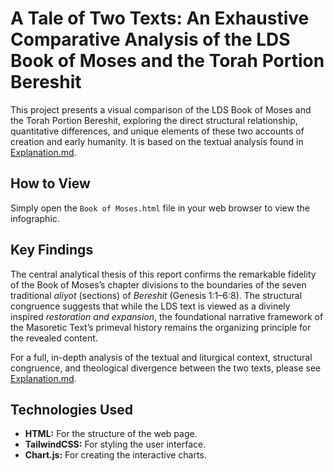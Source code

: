 # A Tale of Two Texts: An Exhaustive Comparative Analysis of the LDS Book of Moses and the Torah Portion Bereshit

This project presents a visual comparison of the LDS Book of Moses and the Torah Portion Bereshit, exploring the direct structural relationship, quantitative differences, and unique elements of these two accounts of creation and early humanity. It is based on the textual analysis found in [Explanation.md](Explanation.md).

## How to View

Simply open the `Book of Moses.html` file in your web browser to view the infographic.

## Key Findings

The central analytical thesis of this report confirms the remarkable fidelity of the Book of Moses’s chapter divisions to the boundaries of the seven traditional *aliyot* (sections) of *Bereshit* (Genesis 1:1–6:8). The structural congruence suggests that while the LDS text is viewed as a divinely inspired *restoration and expansion*, the foundational narrative framework of the Masoretic Text’s primeval history remains the organizing principle for the revealed content.

For a full, in-depth analysis of the textual and liturgical context, structural congruence, and theological divergence between the two texts, please see [Explanation.md](Explanation.md).

## Technologies Used

* **HTML:** For the structure of the web page.
* **TailwindCSS:** For styling the user interface.
* **Chart.js:** For creating the interactive charts.
